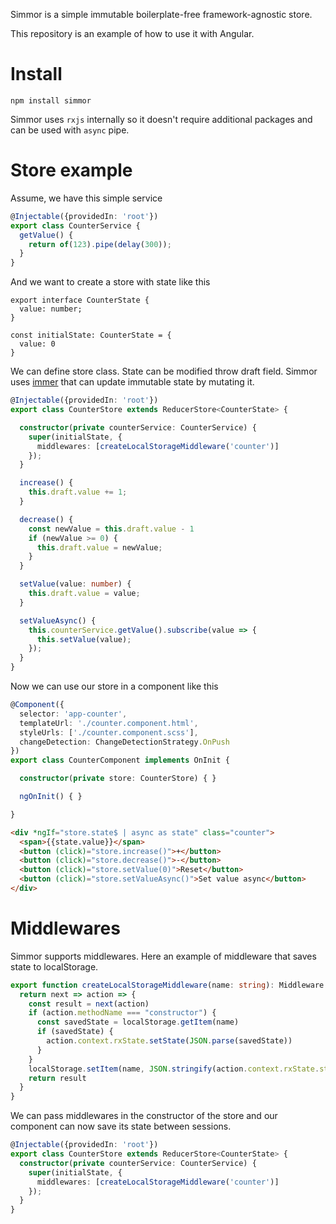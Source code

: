 Simmor is a simple immutable boilerplate-free framework-agnostic store. 

This repository is an example of how to use it with Angular.

# Install
```
npm install simmor
```
Simmor uses `rxjs` internally so it doesn't require additional packages and can be used with `async` pipe.

# Store example
Assume, we have this simple service
```ts
@Injectable({providedIn: 'root'})
export class CounterService {
  getValue() {
    return of(123).pipe(delay(300));
  }
}
```
And we want to create a store with state like this
```
export interface CounterState {
  value: number;
}

const initialState: CounterState = {
  value: 0
}
```

We can define store class. State can be modified throw draft field. Simmor uses [immer](https://github.com/immerjs/immer) that can update immutable state by mutating it.

```ts
@Injectable({providedIn: 'root'})
export class CounterStore extends ReducerStore<CounterState> {

  constructor(private counterService: CounterService) {
    super(initialState, {
      middlewares: [createLocalStorageMiddleware('counter')]
    });
  }

  increase() {
    this.draft.value += 1;
  }

  decrease() {
    const newValue = this.draft.value - 1
    if (newValue >= 0) {
      this.draft.value = newValue;
    }
  }

  setValue(value: number) {
    this.draft.value = value;
  }

  setValueAsync() {
    this.counterService.getValue().subscribe(value => {
      this.setValue(value);
    });
  }
}

```

Now we can use our store in a component like this

```ts
@Component({
  selector: 'app-counter',
  templateUrl: './counter.component.html',
  styleUrls: ['./counter.component.scss'],
  changeDetection: ChangeDetectionStrategy.OnPush
})
export class CounterComponent implements OnInit {

  constructor(private store: CounterStore) { }

  ngOnInit() { }

}

```
```html
<div *ngIf="store.state$ | async as state" class="counter">
  <span>{{state.value}}</span>
  <button (click)="store.increase()">+</button>
  <button (click)="store.decrease()">-</button>
  <button (click)="store.setValue(0)">Reset</button>
  <button (click)="store.setValueAsync()">Set value async</button>
</div>
```
# Middlewares
Simmor supports middlewares. Here an example of middleware that saves state to localStorage.
```ts
export function createLocalStorageMiddleware(name: string): Middleware {
  return next => action => {
    const result = next(action)
    if (action.methodName === "constructor") {
      const savedState = localStorage.getItem(name)
      if (savedState) {
        action.context.rxState.setState(JSON.parse(savedState))
      }
    }
    localStorage.setItem(name, JSON.stringify(action.context.rxState.state))
    return result
  }
}
```

We can pass middlewares in the constructor of the store and our component can now save its state between sessions.

```ts
@Injectable({providedIn: 'root'})
export class CounterStore extends ReducerStore<CounterState> {
  constructor(private counterService: CounterService) {
    super(initialState, {
      middlewares: [createLocalStorageMiddleware('counter')]
    });
  }
}
```
